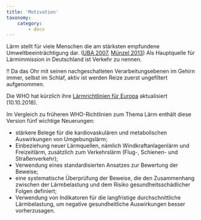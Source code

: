 ```yaml
---
title: 'Motivation'
taxonomy:
    category:
        - docs
---
```

Lärm stellt für viele Menschen die am stärksten empfundene Umweltbeeinträchtigung dar. ([UBA 2007](https://www.umweltbundesamt.de/publikationen/laerm-unterschaetzte-risiko), [Münzel 2013](http://www.fluglaerm-koeln-bonn.de/wp-content/uploads/2015/03/Studie-Prof.-M%C3%BCnzel-Gesundheitsrelevanz-L%C3%A4rm.pdf)) Als Hauptquelle für Lärmimmission in Deutschland ist Verkehr zu nennen.

!! Da das Ohr mit seinen nachgeschalteten Verarbeitungsebenen im Gehirn immer, selbst im Schlaf, aktiv ist werden Reize zuerst ungefiltert aufgenommen.

Die WHO hat kürzlich ihre [Lärmrichtlinien für Europa](http://www.euro.who.int/en/publications/abstracts/environmental-noise-guidelines-for-the-european-region-2018) aktualisiert (10.10.2018).

Im Vergleich zu früheren WHO-Richtlinien zum Thema Lärm enthält diese Version fünf wichtige Neuerungen:
* stärkere Belege für die kardiovaskulären und metabolischen Auswirkungen von Umgebungslärm;
* Einbeziehung neuer Lärmquellen, nämlich Windkraftanlagenlärm und Freizeitlärm, zusätzlich zum Verkehrslärm (Flug-, Schienen- und Straßenverkehr);
* Verwendung eines standardisierten Ansatzes zur Bewertung der Beweise;
* eine systematische Überprüfung der Beweise, die den Zusammenhang zwischen der Lärmbelastung und dem Risiko gesundheitsschädlicher Folgen definiert;
* Verwendung von Indikatoren für die langfristige durchschnittliche Lärmbelastung, um negative gesundheitliche Auswirkungen besser vorherzusagen.

